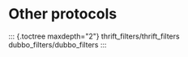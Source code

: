 Other protocols
===============

::: {.toctree maxdepth="2"}
thrift\_filters/thrift\_filters dubbo\_filters/dubbo\_filters
:::
